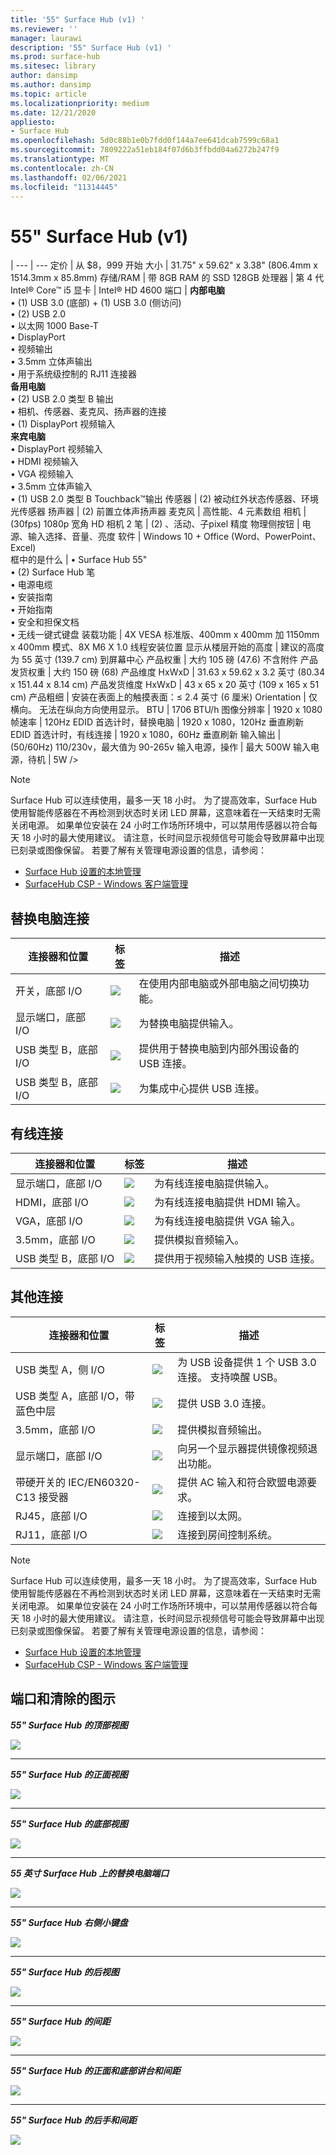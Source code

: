 ```yaml
---
title: '55" Surface Hub (v1) '
ms.reviewer: ''
manager: laurawi
description: '55" Surface Hub (v1) '
ms.prod: surface-hub
ms.sitesec: library
author: dansimp
ms.author: dansimp
ms.topic: article
ms.localizationpriority: medium
ms.date: 12/21/2020
appliesto:
- Surface Hub
ms.openlocfilehash: 5d0c88b1e0b7fdd0f144a7ee641dcab7599c68a1
ms.sourcegitcommit: 7809222a51eb184f07d6b3ffbdd04a6272b247f9
ms.translationtype: MT
ms.contentlocale: zh-CN
ms.lasthandoff: 02/06/2021
ms.locfileid: "11314445"
---
```

# 55" Surface Hub (v1) 

|
--- | ---
定价 | 从 $8，999 开始 
大小 |  31.75" x 59.62" x 3.38" (806.4mm x 1514.3mm x 85.8mm) 
存储/RAM | 带 8GB RAM 的 SSD 128GB
处理器 | 第 4 代 Intel® Core™ i5 
显卡 |  Intel® HD 4600 
端口 | **内部电脑**<br>• (1) USB 3.0 (底部) + (1) USB 3.0 (侧访问)  <br>• (2) USB 2.0<br>• 以太网 1000 Base-T<br>• DisplayPort <br>• 视频输出<br>• 3.5mm 立体声输出<br>• 用于系统级控制的 RJ11 连接器<br>**备用电脑**<br>• (2) USB 2.0 类型 B 输出<br>• 相机、传感器、麦克风、扬声器的连接<br>• (1) DisplayPort 视频输入<br>**来宾电脑**<br>• DisplayPort 视频输入<br>• HDMI 视频输入<br>• VGA 视频输入<br>• 3.5mm 立体声输入<br>• (1) USB 2.0 类型 B Touchback™输出
传感器 |    (2) 被动红外状态传感器、环境光传感器 
扬声器 |   (2) 前置立体声扬声器 
麦克风 |    高性能、4 元素数组 
相机 |     (30fps) 1080p 宽角 HD 相机 2 
笔  |  (2) 、活动、子pixel 精度 
物理侧按钮 | 电源、输入选择、音量、亮度 
软件 |  Windows 10 + Office (Word、PowerPoint、Excel)  
框中的是什么 | • Surface Hub 55"<br>• (2) Surface Hub 笔<br>• 电源电缆<br>• 安装指南<br>• 开始指南<br>• 安全和担保文档<br>• 无线一键式键盘
装载功能   | 4X VESA 标准版、400mm x 400mm 加 1150mm x 400mm 模式、8X M6 X 1.0 线程安装位置
显示从楼层开始的高度   | 建议的高度为 55 英寸 (139.7 cm) 到屏幕中心
产品权重 |    大约 105 磅 (47.6) 不含附件
产品发货权重  | 大约 150 磅 (68) 
产品维度 HxWxD |  31.63 x 59.62 x 3.2 英寸 (80.34 x 151.44 x 8.14 cm) 
产品发货维度 HxWxD | 43 x 65 x 20 英寸 (109 x 165 x 51 cm) 
产品粗细   | 安装在表面上的触摸表面：≤ 2.4 英寸 (6 厘米) 
Orientation  | 仅横向。 无法在纵向方向使用显示。
BTU  | 1706 BTU/h
图像分辨率 |  1920 x 1080
帧速率 |    120Hz
EDID 首选计时，替换电脑 | 1920 x 1080，120Hz 垂直刷新
EDID 首选计时，有线连接 |  1920 x 1080，60Hz 垂直刷新
输入输出 |  (50/60Hz) 110/230v，最大值为 90-265v
输入电源，操作 |    最大 500W
输入电源，待机    |   5W />


> [!NOTE]
> Surface Hub 可以连续使用，最多一天 18 小时。 为了提高效率，Surface Hub 使用智能传感器在不再检测到状态时关闭 LED 屏幕，这意味着在一天结束时无需关闭电源。 如果单位安装在 24 小时工作场所环境中，可以禁用传感器以符合每天 18 小时的最大使用建议。 请注意，长时间显示视频信号可能会导致屏幕中出现已刻录或图像保留。 若要了解有关管理电源设置的信息，请参阅：
>
> - [Surface Hub 设置的本地管理](local-management-surface-hub-settings.md)
> - [SurfaceHub CSP - Windows 客户端管理](https://docs.microsoft.com/windows/client-management/mdm/surfacehub-csp)

##  <a name="replacement-pc-connections"></a>替换电脑连接 

连接器和位置 | 标签 | 描述
--- | --- | ---
开关，底部 I/O | ![](images/switch.png) | 在使用内部电脑或外部电脑之间切换功能。
显示端口，底部 I/O | ![](images/dport.png) | 为替换电脑提供输入。
USB 类型 B，底部 I/O | ![](images/usb.png) | 提供用于替换电脑到内部外围设备的 USB 连接。 
USB 类型 B，底部 I/O | ![](images/usb.png) | 为集成中心提供 USB 连接。


##  <a name="wired-connect-connections"></a>有线连接

连接器和位置 | 标签 | 描述
--- | --- | ---
显示端口，底部 I/O | ![](images/dportio.png) | 为有线连接电脑提供输入。
HDMI，底部 I/O | ![](images/hdmi.png) | 为有线连接电脑提供 HDMI 输入。
VGA，底部 I/O | ![](images/vga.png) | 为有线连接电脑提供 VGA 输入。
3.5mm，底部 I/O | ![](images/35mm.png) | 提供模拟音频输入。
USB 类型 B，底部 I/O | ![](images/usb.png) | 提供用于视频输入触摸的 USB 连接。

##  <a name="additional-connections"></a>其他连接

连接器和位置 | 标签 | 描述
--- | --- | ---
USB 类型 A，侧 I/O | ![](images/usb.png) | 为 USB 设备提供 1 个 USB 3.0 连接。 支持唤醒 USB。
USB 类型 A，底部 I/O，带蓝色中层 | ![](images/usb.png) | 提供 USB 3.0 连接。
3.5mm，底部 I/O | ![](images/analog.png) | 提供模拟音频输出。
显示端口，底部 I/O | ![](images/dportout.png) | 向另一个显示器提供镜像视频退出功能。
带硬开关的 IEC/EN60320-C13 接受器 | ![](images/iec.png) | 提供 AC 输入和符合欧盟电源要求。
RJ45，底部 I/O | ![](images/rj45.png) | 连接到以太网。
RJ11，底部 I/O | ![](images/rj11.png) | 连接到房间控制系统。


> [!NOTE]
> Surface Hub 可以连续使用，最多一天 18 小时。 为了提高效率，Surface Hub 使用智能传感器在不再检测到状态时关闭 LED 屏幕，这意味着在一天结束时无需关闭电源。 如果单位安装在 24 小时工作场所环境中，可以禁用传感器以符合每天 18 小时的最大使用建议。 请注意，长时间显示视频信号可能会导致屏幕中出现已刻录或图像保留。 若要了解有关管理电源设置的信息，请参阅：
>
> - [Surface Hub 设置的本地管理](local-management-surface-hub-settings.md)
> - [SurfaceHub CSP - Windows 客户端管理](https://docs.microsoft.com/windows/client-management/mdm/surfacehub-csp)




##  <a name="diagrams-of-ports-and-clearances"></a>端口和清除的图示

***55" Surface Hub 的顶部视图***

![](images/sh-55-top.png)

---


***55" Surface Hub 的正面视图***

![](images/sh-55-front.png)


---

***55" Surface Hub 的底部视图***

![](images/sh-55-bottom.png)


---

***55 英寸 Surface Hub 上的替换电脑端口***

![](images/sh-55-rpc-ports.png)


---

***55" Surface Hub 右侧小键盘***

![](images/key-55.png)


---

***55" Surface Hub 的后视图***

![](images/sh-55-rear.png)


---

***55" Surface Hub 的间距***

![](images/sh-55-clearance.png)

---


***55" Surface Hub 的正面和底部讲台和间距***

![](images/sh-55-hand.png)


---


***55" Surface Hub 的后手和间距***

![](images/sh-55-hand-rear.png)


